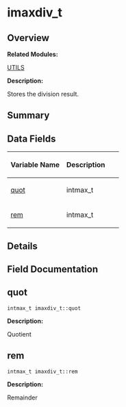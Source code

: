 # imaxdiv\_t<a name="EN-US_TOPIC_0000001055198176"></a>

## **Overview**<a name="section110833117093538"></a>

**Related Modules:**

[UTILS](en-us_topic_0000001055198076.md)

**Description:**

Stores the division result. 

## **Summary**<a name="section32667633093538"></a>

## Data Fields<a name="pub-attribs"></a>

<a name="table1278030256093538"></a>
<table><thead align="left"><tr id="row709437724093538"><th class="cellrowborder" valign="top" width="50%" id="mcps1.1.3.1.1"><p id="p1599063253093538"><a name="p1599063253093538"></a><a name="p1599063253093538"></a>Variable Name</p>
</th>
<th class="cellrowborder" valign="top" width="50%" id="mcps1.1.3.1.2"><p id="p992684149093538"><a name="p992684149093538"></a><a name="p992684149093538"></a>Description</p>
</th>
</tr>
</thead>
<tbody><tr id="row1876767410093538"><td class="cellrowborder" valign="top" width="50%" headers="mcps1.1.3.1.1 "><p id="p241304269093538"><a name="p241304269093538"></a><a name="p241304269093538"></a><a href="imaxdiv_t.md#a9339814cbb7610c72fb7d30c6573b393">quot</a></p>
</td>
<td class="cellrowborder" valign="top" width="50%" headers="mcps1.1.3.1.2 "><p id="p400109646093538"><a name="p400109646093538"></a><a name="p400109646093538"></a>intmax_t </p>
</td>
</tr>
<tr id="row1711987864093538"><td class="cellrowborder" valign="top" width="50%" headers="mcps1.1.3.1.1 "><p id="p684904341093538"><a name="p684904341093538"></a><a name="p684904341093538"></a><a href="imaxdiv_t.md#a6c9701ad10bff81edae7ff679cae7850">rem</a></p>
</td>
<td class="cellrowborder" valign="top" width="50%" headers="mcps1.1.3.1.2 "><p id="p1287679745093538"><a name="p1287679745093538"></a><a name="p1287679745093538"></a>intmax_t </p>
</td>
</tr>
</tbody>
</table>

## **Details**<a name="section189218447093538"></a>

## **Field Documentation**<a name="section1038057260093538"></a>

## quot<a name="a9339814cbb7610c72fb7d30c6573b393"></a>

```
intmax_t imaxdiv_t::quot
```

 **Description:**

Quotient 

## rem<a name="a6c9701ad10bff81edae7ff679cae7850"></a>

```
intmax_t imaxdiv_t::rem
```

 **Description:**

Remainder 

